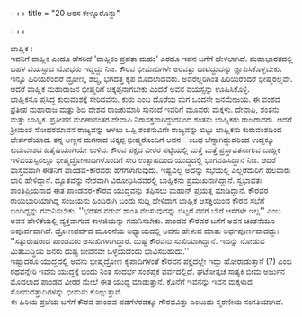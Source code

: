 +++
title = "20 ಅರಸ ಕೇಳ್ನೂರೊನ್ದು"

+++
  
ಬಾಹ್ಲಿಕ :   
ಇವನಿಗೆ ವಾಹ್ಲಿಕ ಎಂದೂ ಹೆಸರಿದೆ 'ವಾಹ್ಲಿಕಂ ಪ್ರಪತಾ ಮಹಂ' ಎರಡೂ ಇವನ ಬಗೆಗೆ ಹೇಳಲಾಗಿದೆ. ಮಹಾಭಾರತದಲ್ಲಿ ಬಹಳ ವಯಸ್ಸಾದ ಯೋಧರು ಇದ್ದದ್ದು ನಿಜ. ಕೌರವ ಭೀಮಾದಿಗಳೇ ಅರವತ್ತು ದಾಟಿದ್ದುದನ್ನು ಜ್ಞಾಪಿಸಿಕೊಳ್ಳಬೇಕು. ಇನ್ನೂ ಹಿರಿಯರೆಂದರೆ ದ್ರೋಣ, ಶಲ್ಯ, ಭಗದತ್ತ ಕೃಪ ಮೊದಲಾದವರು. ಅವರೆಲ್ಲರಿಗಿಂತ ಹಿರಿಯರೆಂದರೆ ಭೀಷ್ಮರಲ್ಲವೇ. ಆದರೆ ವಾಹ್ಲಿಕ ಮಹಾರಾಜನ ಭೀಷ್ಮರಿಗೆ ಚಿಕ್ಕಪ್ಪನಾಗಬೇಕು ಎಂದರೆ ಅವನ ವಯಸ್ಸನ್ನು ಊಹಿಸಿಕೊಳ್ಳಿ.  
ಬಾಹ್ಲಿಕನೂ ಪ್ರಸಿದ್ಧ ಕುರುವಂಶಕ್ಕೆ ಸೇರಿದವನು. ಕುರು ಎಂಬ ದೊರೆಯ ಮಗ ಒಂದನೇ ಜನಮೇಜಯ. ಈ ವಂಶದ ಪ್ರತೀಪ ಮಹಾರಾಜ ಮತ್ತು ಶಿಬಿ ದೇಶದ ರಾಜಕುಮಾರಿ ಸುನಂದೆ ಇವರಿಗೆ ಮೂವರು ಮಕ್ಕಳು. ದೇವಾಪಿ, ಶಂತನು ಮತ್ತು ಬಾಹ್ಲಿಕ. ಪ್ರತೀಪನ ಮರಣಾನಂತರ ದೇವಾಪಿ ನಿರಾಸಕ್ತನಾಗಿದ್ದುದರಿಂದ ಶಂತನು ಬಾಹ್ಲಿಕರು ರಾಜರಾದರು. ಆದರೆ ಶ್ರೀಮಂತ ಸೋದರಮಾವನ ರಾಜ್ಯವನ್ನು ಆಳಲು ಒಪ್ಪಿ ಶಂತನುವಿಗೇ ರಾಜ್ಯವನ್ನು ಬಿಟ್ಟು ಬಾಹ್ಲಿಕನು ಕುರುವಂಶದಿಂದ ಬೇರ್ಪಡೆಯಾದ. ತನ್ನ ಅಣ್ಣನ ಮಗನಾದ ಚಿಕ್ಕಪ್ಪ ಭೀಷ್ಮರೊಂದಿಗೆ ಅವನ ಂಬಧ ಚೆನ್ನಾಗಿದ್ದುದರಿಂದ ಉದ್ದಕ್ಕೂ ಕುದುವಂಶದ ಹಿತೈಷಿಯಾಗಿಯೇ ಉಳಿದ. ಕೌರವ ಪಕ್ಷದ ವೀರರ ಪಟ್ಟಿಯಲ್ಲಿ ಮತ್ತೆ ಮತ್ತೆ ಪ್ರಸ್ತಾವಿತನಾಗುವ ಬಾಹ್ಲಿಕ ಇಳಿವಯಸ್ಸಿನಲ್ಲೂ ಭೀಷ್ಮದ್ರೋಣಾದಿಗಳೊಂದಿಗೆ ಸೇರಿ ಉತ್ಸಾಹದಿಂದ ಯುದ್ಧದಲ್ಲಿ ಭಾಗವಹಿಸಿದ್ದಾನೆ ನಿಜ. ಆದರೆ ವಾಸ್ತವವಾಗಿ ಈತನಿಗೆ ಪಾಂಡವ-ಕೌರವರು ಹಗೆಗಳಾಗುವುದು. ಇಷ್ಟವಿಲ್ಲ ಅದನ್ನು ಸಭೆಯಲ್ಲಿ ಎಲ್ಲರೆದುರಿಗೆ ಹಲವಾರು ಬಾರಿ ಹೇಳಿದ್ದಾನೆ. ದ್ಯೂತವನ್ನು ನೇರವಾಗಿ ವಿರೋಧಿಸಿದವರಲ್ಲಿ ಬಾಹ್ಲಿಕನು ಪ್ರಮುಖನಾಗಿದ್ದಾನೆ. ಸ್ವಭಾವತಃ ಶಾಂತಿಪ್ರಿಯನಾದ ಈತ ಪಾಂಡವರ-ಕೌರವ ಯುದ್ಧವನ್ನು ತಪ್ಪಿಸಲು ಮಹಾನ್ ಪ್ರಯತ್ನ ಮಾಡಿದ್ದಾನೆ. ಕೌರವರ ರಾಯಭಾರಿಯಾಗಿದ್ದ ಸಂಜಯನು ಹಿಂದಿರುಗಿ ಬಂದು ಸುದ್ದಿ ಹೇಳಿದಾಗ ಬಾಹ್ಲಿಕ ಆಸಕ್ತಿಯಿಂದ ಕೌರವ ಸಭೆಗೆ ಬಂದಿದ್ದನ್ನು ಗಮನಿಸಬೇಕು. ''ಭರತರ ನಡುವೆ ಶಾಂತಿ ನೆಲಸುವುದನ್ನು ಬಿಟ್ಟರೆ ನನಗೆ ಬೇರೆ ಆಸೆಗಳೇ ಇಲ್ಲ'' ಎಂಬ ಅವನ ಹೇಳಿಕೆಯಲ್ಲಿ ವ್ಯಕ್ತವಾಗುವ ಕಾಳಜಿಯನ್ನು ಗಮನಿಸಬೇಕು. ಪಾಂಡವ ಕೌರವರ ಬಗೆಗೆ ಅವನ ಚಿಂತನೆಯೂ ಅಪೂರ್ವವಾಗಿದೆ. ದ್ರೋಣಪರ್ವದ ಮೂರನೆಯ ಅಧ್ಯಾಯದಲ್ಲಿ ಅವನು ಹೇಳುವ ಮಾತು ಅರ್ಥಪೂರ್ಣವಾದದ್ದುಃ ''ಸತ್ಪುರುಷರಾದ ಪಾಂಡವರು ಅಸುಖಿಗಳಾಗಿದ್ದಾರೆ. ದುಷ್ಟ ಕೌರವನು ಸುಖಿಯಾಗಿದ್ದಾನೆ. ಇದನ್ನು ನೋಡುವ ಮಿತಬುದ್ಧಿಯ ಜನರು ದುಷ್ಟ ಜೀವನವೇ ಒಳ್ಳೆಯದೆಂದು ಭಾವಿಸಬಹುದು.''  
ಇಷ್ಟಾದರೂ ಯುದ್ಧದಲ್ಲಿ ಅವನು ಭೀಷ್ಮದ್ರೋಣ ಕೃಪಾದಿಗಳಂತೆ ಕೌರವನ ಪಕ್ಷದಲ್ಲೇ ಇದ್ದು ಹೋರಾಡುತ್ತಾನೆ (?) ಎಂಬ ರಥವನ್ನೇರಿ ಇವನು ಯುದ್ಧಕ್ಕೆ ಬಂದು ನಿಂತ ಸಂದರ್ಭ ಸಂಶಪ್ತಕ ಪರ್ವದಲ್ಲಿದೆ. ಘಟೋತ್ಕಚ ಸಾತ್ಯಕಿ ಬೀಮ ಅರ್ಜುನ ಮೊದಲಾದ ಪಾಂಡವ ವೀರರ ಮೇಲೆ ಈತ ಯುದ್ಧ ಮಾಡುತ್ತಾನೆ. ಕೊನೆಗೆ ಇವನನ್ನು ಇವನ ಮಕ್ಕಳಾದ ಸೋಮದತ್ತಾದಿಗಳನ್ನು ಭೀಮನು ಕೊಲ್ಲುತ್ತಾನೆ.  
ಈ ಹಿರಿಯ ಪ್ರಜೆಯ ಬಗೆಗೆ ಕೌರವ ಪಾಂಡವ ಪಡಗೆಳೆರಡಕ್ಕೂ ಗೌರವವಿತ್ತು ಎಂಬುದು ಸ್ಮರಣೀಯ ಸಂಗತಿಯಾಗಿದೆ.